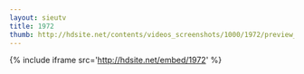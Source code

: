 ```yaml
---
layout: sieutv
title: 1972
thumb: http://hdsite.net/contents/videos_screenshots/1000/1972/preview_360p.mp4.jpg
---
```

{% include iframe src='http://hdsite.net/embed/1972' %}
 
